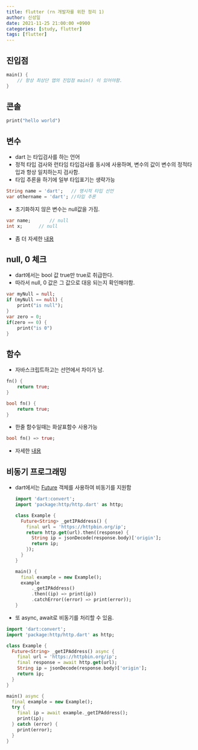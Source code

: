 ```yaml
---
title: flutter (rn 개발자를 위한 정리 1)
author: 신성일
date: 2021-11-25 21:00:00 +0900
categories: [study, flutter]
tags: [flutter]
---
```


## 진입점

```dart
main() {
    // 항상 최상단 앱의 진입점 main() 이 있어야함.
}
```



## 콘솔

```dart
print("hello world")
```



## 변수

- dart 는 타입검사를 하는 언어
- 정적 타입 검사와 런타임 타입검사를 동시에 사용하며, 변수의 값이 변수의 정적타입과 항상 일치하는지 검사함.
- 타입 추론을 하기에 일부 타입표기는 생략가능

```dart
String name = 'dart';	// 명시적 타입 선언
var othername = 'dart';	//타입 추론
```

- 초기화하지 않은 변수는 null값을 가짐.

```dart
var name;		// null
int x;		// null
```

- 좀 더 자세한 [내용](https://dart.dev/guides/language/language-tour#variables)

  

## null, 0 체크

- dart에서는 bool 값 true만 true로 취급한다.
- 따라서 null, 0 값은 그 값으로 대응 되는지 확인해야함.

```dart
var myNull = null;
if (myNull == null) {
    print("is null");
}
var zero = 0;
if(zero == 0) {
    print("is 0")
}
```



## 함수

- 자바스크립트하고는 선언에서 차이가 남.

```dart
fn() {
    return true;
}

bool fn() {
    return true;
}
```

- 한줄 함수일때는 화살표함수 사용가능

```dart
bool fn() => true;
```

- 자세한 [내용](https://dart.dev/guides/language/language-tour#functions)



## 비동기 프로그래밍

- dart에서는 [Future](https://dart.dev/codelabs/async-await) 객체를 사용하여 비동기를 지원함

  ```dart
  import 'dart:convert';
  import 'package:http/http.dart' as http;
  
  class Example {
    Future<String> _getIPAddress() {
      final url = 'https://httpbin.org/ip';
      return http.get(url).then((response) {
        String ip = jsonDecode(response.body)['origin'];
        return ip;
      });
    }
  }
  
  main() {
    final example = new Example();
    example
        ._getIPAddress()
        .then((ip) => print(ip))
        .catchError((error) => print(error));
  }
  ```

- 또 async, await로 비동기를 처리할 수 있음.

```dart
import 'dart:convert';
import 'package:http/http.dart' as http;

class Example {
  Future<String> _getIPAddress() async {
    final url = 'https://httpbin.org/ip';
    final response = await http.get(url);
    String ip = jsonDecode(response.body)['origin'];
    return ip;
  }
}

main() async {
  final example = new Example();
  try {
    final ip = await example._getIPAddress();
    print(ip);
  } catch (error) {
    print(error);
  }
}
```